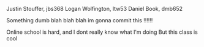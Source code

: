 Justin Stouffer, jbs368
Logan Wolfington, ltw53
Daniel Book, dmb652





Something dumb blah blah blah im gonna commit this !!!!!!

Online school is hard, and I dont really know what I'm doing
But this class is cool

